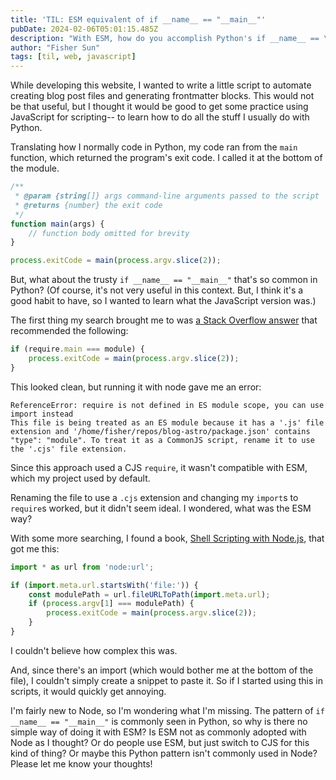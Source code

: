 ```yaml
---
title: 'TIL: ESM equivalent of if __name__ == "__main__"'
pubDate: 2024-02-06T05:01:15.485Z
description: "With ESM, how do you accomplish Python's if __name__ == \"__main__\"?"
author: "Fisher Sun"
tags: [til, web, javascript]
---
```

While developing this website, I wanted to write a little script to automate creating blog post files and generating frontmatter blocks.
This would not be that useful, but I thought it would be good to get some practice using JavaScript for scripting--
to learn how to do all the stuff I usually do with Python.

Translating how I normally code in Python, my code ran from the `main` function, which returned the program's exit code.
I called it at the bottom of the module.
```js
/**
 * @param {string[]} args command-line arguments passed to the script
 * @returns {number} the exit code
 */
function main(args) {
    // function body omitted for brevity
}

process.exitCode = main(process.argv.slice(2));
```

But, what about the trusty `if __name__ == "__main__"` that's so common in Python? (Of course, it's not very useful in this context. But, I think it's a good habit to have, so I wanted to learn what the JavaScript version was.)

The first thing my search brought me to was [a Stack Overflow answer](https://stackoverflow.com/a/6090287/14106506) that recommended the following:
```js
if (require.main === module) {
    process.exitCode = main(process.argv.slice(2));
}
```

This looked clean, but running it with node gave me an error:
```
ReferenceError: require is not defined in ES module scope, you can use import instead
This file is being treated as an ES module because it has a '.js' file extension and '/home/fisher/repos/blog-astro/package.json' contains "type": "module". To treat it as a CommonJS script, rename it to use the '.cjs' file extension.
```

Since this approach used a CJS `require`, it wasn't compatible with ESM, which my project used by default.

Renaming the file to use a `.cjs` extension and changing my `import`s to `require`s worked, but it didn't seem ideal.
I wondered, what was the ESM way?

With some more searching, I found a book, [Shell Scripting with Node.js](https://exploringjs.com/nodejs-shell-scripting/ch_nodejs-path.html#detecting-if-module-is-main), that got me this:
```js
import * as url from 'node:url';

if (import.meta.url.startsWith('file:')) {
    const modulePath = url.fileURLToPath(import.meta.url);
    if (process.argv[1] === modulePath) {
        process.exitCode = main(process.argv.slice(2));
    }
}
```

I couldn't believe how complex this was.

And, since there's an import (which would bother me at the bottom of the file),
I couldn't simply create a snippet to paste it.
So if I started using this in scripts, it would quickly get annoying.

I'm fairly new to Node, so I'm wondering what I'm missing.
The pattern of `if __name__ == "__main__"` is commonly seen in Python, so why is there no simple way of doing it with ESM?
Is ESM not as commonly adopted with Node as I thought? Or do people use ESM, but just switch to CJS for this kind of thing?
Or maybe this Python pattern isn't commonly used in Node?
Please let me know your thoughts!
